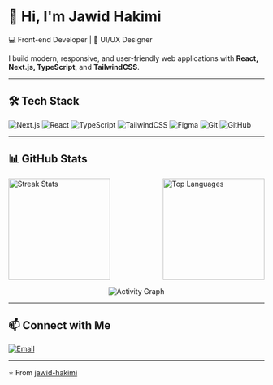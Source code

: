 # 👋 Hi, I'm Jawid Hakimi  

💻 Front-end Developer | 🎨 UI/UX Designer  

I build modern, responsive, and user-friendly web applications with **React, Next.js, TypeScript**, and **TailwindCSS**.  

---

## 🛠️ Tech Stack

<p>
  <img src="https://img.shields.io/badge/Next.js-black?style=for-the-badge&logo=next.js&logoColor=white" alt="Next.js"/>
  <img src="https://img.shields.io/badge/React-20232A?style=for-the-badge&logo=react&logoColor=61DAFB" alt="React"/>
  <img src="https://img.shields.io/badge/TypeScript-007ACC?style=for-the-badge&logo=typescript&logoColor=white" alt="TypeScript"/>
  <img src="https://img.shields.io/badge/TailwindCSS-38B2AC?style=for-the-badge&logo=tailwind-css&logoColor=white" alt="TailwindCSS"/>
  <img src="https://img.shields.io/badge/Figma-F24E1E?style=for-the-badge&logo=figma&logoColor=white" alt="Figma"/>
  <img src="https://img.shields.io/badge/Git-F05032?style=for-the-badge&logo=git&logoColor=white" alt="Git"/>
  <img src="https://img.shields.io/badge/GitHub-181717?style=for-the-badge&logo=github&logoColor=white" alt="GitHub"/>
</p>

---

## 📊 GitHub Stats

<div style="display: flex; justify-content: space-between; align-items: flex-start; width: 100%;">
  <img src="https://streak-stats.demolab.com?user=jawid-hakimi&theme=radical" 
       alt="Streak Stats" 
       style="height: 200px; object-fit: contain; max-width: 400px;"/>
  <img src="https://github-readme-stats.vercel.app/api/top-langs/?username=jawid-hakimi&layout=compact&theme=radical" 
       alt="Top Languages" 
       style="height: 200px; object-fit: contain; max-width: 300px;"/>
</div>




<p align="center">
  <img src="https://github-readme-activity-graph.vercel.app/graph?username=jawid-hakimi&theme=radical" alt="Activity Graph"/>
</p>


---


## 📫 Connect with Me

<p>
  <a href="mailto:hakimi.work2025@gmail.com"><img src="https://img.shields.io/badge/Email-D14836?style=for-the-badge&logo=gmail&logoColor=white" alt="Email"/></a>
</p>

---

⭐️ From [jawid-hakimi](https://github.com/jawid-hakimi)
